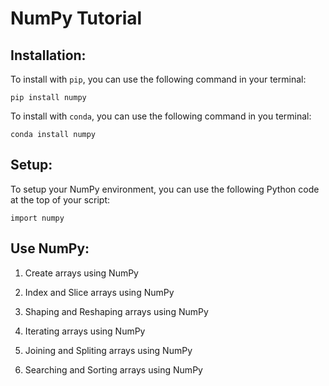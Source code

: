 # NumPy Tutorial

## Installation:

To install with `pip`, you can use the following command in your terminal: 

```pip install numpy```

To install with `conda`, you can use the following command in you terminal:

```conda install numpy```

## Setup:

To setup your NumPy environment, you can use the following Python code at the top of your script:

```import numpy```


## Use NumPy:

1. Create arrays using NumPy


2. Index and Slice arrays using NumPy


3. Shaping and Reshaping arrays using NumPy


4. Iterating arrays using NumPy


5. Joining and Spliting arrays using NumPy


6. Searching and Sorting arrays using NumPy

